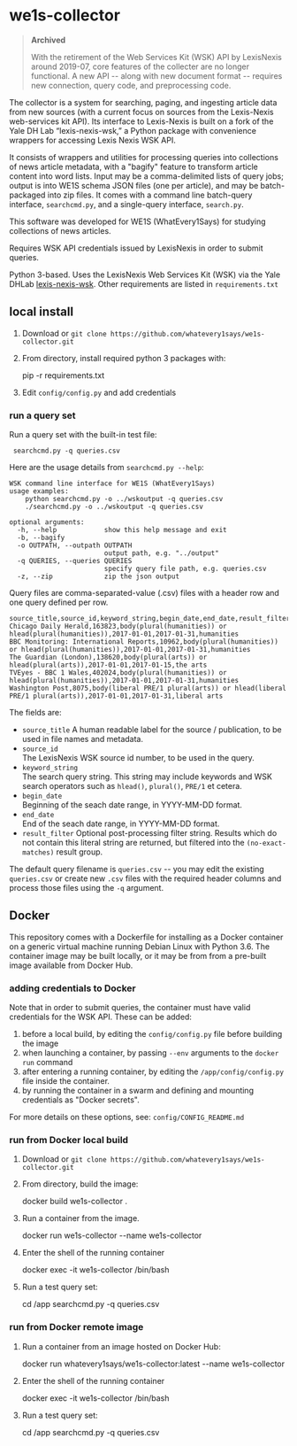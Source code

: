 # we1s-collector

> **Archived**
> 
> With the retirement of the Web Services Kit (WSK) API by LexisNexis 
> around 2019-07, core features of the collecter are no longer functional.
> A new API -- along with new document format -- requires new connection,
> query code, and preprocessing code.


The collector is a system for searching, paging, and ingesting article data from new sources (with a current focus on sources from the Lexis-Nexis web-services kit API). Its interface to Lexis-Nexis is built on a fork of the Yale DH Lab “lexis-nexis-wsk,” a Python package with convenience wrappers for accessing Lexis Nexis WSK API.

It consists of wrappers and utilities for processing queries into collections of news article metadata, with a "bagify" feature to transform article content into word lists. Input may be a comma-delimited lists of query jobs; output is into WE1S schema JSON files (one per article), and may be batch-packaged into zip files. It comes with a command line batch-query interface, `searchcmd.py`, and a single-query interface, `search.py`.

This software was developed for WE1S (WhatEvery1Says) for studying collections of news articles.

Requires WSK API credentials issued by LexisNexis in order to submit queries.

Python 3-based. Uses the LexisNexis Web Services Kit (WSK) via the Yale DHLab [lexis-nexis-wsk](https://github.com/YaleDHLab/lexis-nexis-wsk). Other requirements are listed in `requirements.txt`


## local install

1. Download or `git clone https://github.com/whatevery1says/we1s-collector.git`
2. From directory, install required python 3 packages with:

      pip -r requirements.txt

3. Edit `config/config.py` and add credentials


### run a query set

Run a query set with the built-in test file:

     searchcmd.py -q queries.csv

Here are the usage details from `searchcmd.py --help`:

    WSK command line interface for WE1S (WhatEvery1Says)
    usage examples:
        python searchcmd.py -o ../wskoutput -q queries.csv
        ./searchcmd.py -o ../wskoutput -q queries.csv
    
    optional arguments:
      -h, --help            show this help message and exit
      -b, --bagify
      -o OUTPATH, --outpath OUTPATH
                            output path, e.g. "../output"
      -q QUERIES, --queries QUERIES
                            specify query file path, e.g. queries.csv
      -z, --zip             zip the json output

Query files are comma-separated-value (.csv) files with a header row and one query defined per row.

    source_title,source_id,keyword_string,begin_date,end_date,result_filter
    Chicago Daily Herald,163823,body(plural(humanities)) or hlead(plural(humanities)),2017-01-01,2017-01-31,humanities
    BBC Monitoring: International Reports,10962,body(plural(humanities)) or hlead(plural(humanities)),2017-01-01,2017-01-31,humanities
    The Guardian (London),138620,body(plural(arts)) or hlead(plural(arts)),2017-01-01,2017-01-15,the arts
    TVEyes - BBC 1 Wales,402024,body(plural(humanities)) or hlead(plural(humanities)),2017-01-01,2017-01-31,humanities
    Washington Post,8075,body(liberal PRE/1 plural(arts)) or hlead(liberal PRE/1 plural(arts)),2017-01-01,2017-01-31,liberal arts
    
The fields are:

-  `source_title`
    A human readable label for the source / publication, to be used in file names and metadata.
-  `source_id`  
    The LexisNexis WSK source id number, to be used in the query.
-  `keyword_string`  
    The search query string. This string may include keywords and WSK search operators such as `hlead()`, `plural()`, `PRE/1` et cetera.
-  `begin_date`  
    Beginning of the seach date range, in YYYY-MM-DD format.
-  `end_date`  
    End of the seach date range, in YYYY-MM-DD format.
-  `result_filter`
    Optional post-processing filter string. Results which do not contain this literal string are returned, but filtered into the `(no-exact-matches)` result group.

The default query filename is `queries.csv` -- you may edit the existing `queries.csv` or create new `.csv` files with the required header columns and process those files using the `-q` argument.


## Docker

This repository comes with a Dockerfile for installing as a Docker container on a generic virtual machine running Debian Linux with Python 3.6. The container image may be built locally, or it may be from from a pre-built image available from Docker Hub.


### adding credentials to Docker

Note that in order to submit queries, the container must have valid credentials for the WSK API. These can be added:

1. before a local build, by editing the `config/config.py` file before building the image
2. when launching a container, by passing `--env` arguments to the `docker run` command 
3. after entering a running container, by editing the `/app/config/config.py` file inside the container.
4. by running the container in a swarm and defining and mounting credentials as "Docker secrets".

For more details on these options, see: `config/CONFIG_README.md`


### run from Docker local build

1. Download or `git clone https://github.com/whatevery1says/we1s-collector.git`

2. From directory, build the image:

      docker build we1s-collector .

3. Run a container from the image.

      docker run we1s-collector --name we1s-collector
   
4. Enter the shell of the running container

      docker exec -it we1s-collector /bin/bash

5. Run a test query set:

     cd /app
     searchcmd.py -q queries.csv


### run from Docker remote image

1. Run a container from an image hosted on Docker Hub: 

      docker run whatevery1says/we1s-collector:latest --name we1s-collector

2. Enter the shell of the running container

      docker exec -it we1s-collector /bin/bash

3. Run a test query set:

     cd /app
     searchcmd.py -q queries.csv
